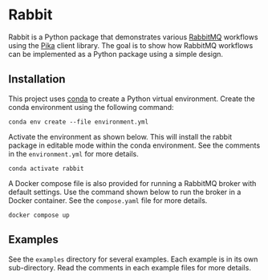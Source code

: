 # Rabbit

Rabbit is a Python package that demonstrates various [RabbitMQ](https://www.rabbitmq.com) workflows using the [Pika](https://github.com/pika/pika) client library. The goal is to show how RabbitMQ workflows can be implemented as a Python package using a simple design.

## Installation

This project uses [conda](https://conda.org) to create a Python virtual environment. Create the conda environment using the following command:

```text
conda env create --file environment.yml
```

Activate the environment as shown below. This will install the rabbit package in editable mode within the conda environment. See the comments in the `environment.yml` for more details.

```text
conda activate rabbit
```

A Docker compose file is also provided for running a RabbitMQ broker with default settings. Use the command shown below to run the broker in a Docker container. See the `compose.yaml` file for more details.

```text
docker compose up
```

## Examples

See the `examples` directory for several examples. Each example is in its own sub-directory. Read the comments in each example files for more details.
